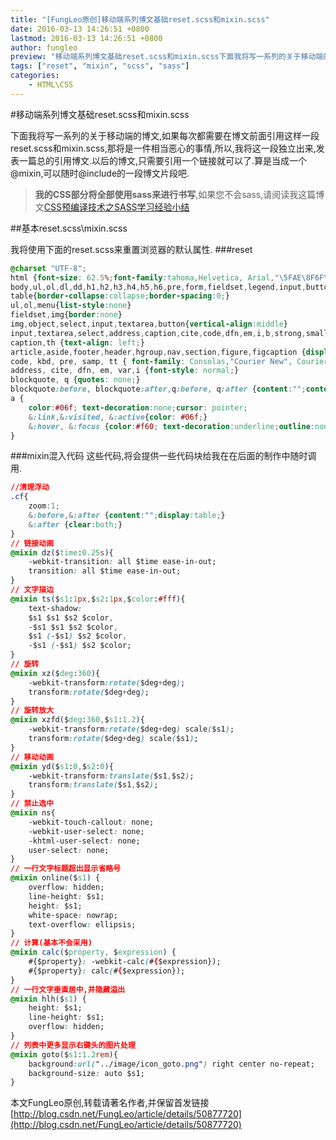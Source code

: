 ```yaml
---
title: "[FungLeo原创]移动端系列博文基础reset.scss和mixin.scss"
date: 2016-03-13 14:26:51 +0800
lastmod: 2016-03-13 14:26:51 +0800
author: fungleo
preview: "移动端系列博文基础reset.scss和mixin.scss下面我将写一系列的关于移动端的博文,如果每次都需要在博文前面引用这样一段reset.scss和mixin.scss,那将是一件相当恶心的事情,所以,我将这一段独立出来,发表一篇总的引用博文.以后的博文,只需要引用一个链接就可以了.算是当成一个@mixin,可以随时@include的一段博文片段吧.我的CSS部分将全部使用sass来进行"
tags: ["reset", "mixin", "scss", "sass"]
categories:
    - HTML\CSS
---
```


#移动端系列博文基础reset.scss和mixin.scss

下面我将写一系列的关于移动端的博文,如果每次都需要在博文前面引用这样一段reset.scss和mixin.scss,那将是一件相当恶心的事情,所以,我将这一段独立出来,发表一篇总的引用博文.以后的博文,只需要引用一个链接就可以了.算是当成一个@mixin,可以随时@include的一段博文片段吧.

>**我的CSS部分将全部使用sass来进行书写**,如果您不会sass,请阅读我这篇博文[CSS预编译技术之SASS学习经验小结](http://blog.csdn.net/fungleo/article/details/50851192)

##基本reset.scss\mixin.scss

我将使用下面的reset.scss来重置浏览器的默认属性.
###reset
```css
@charset "UTF-8";
html {font-size: 62.5%;font-family:tahoma,Helvetica, Arial,"\5FAE\8F6F\96C5\9ED1";}
body,ul,ol,dl,dd,h1,h2,h3,h4,h5,h6,pre,form,fieldset,legend,input,button,textarea,p,blockquote,table,th,td,menu{margin:0;padding:0;box-sizing:content-box;}
table{border-collapse:collapse;border-spacing:0;}
ul,ol,menu{list-style:none}
fieldset,img{border:none}
img,object,select,input,textarea,button{vertical-align:middle}
input,textarea,select,address,caption,cite,code,dfn,em,i,b,strong,small,th,var,abbr{font-size:100%;font-style:normal}
caption,th {text-align: left;}
article,aside,footer,header,hgroup,nav,section,figure,figcaption {display: block;}
code, kbd, pre, samp, tt { font-family: Consolas,"Courier New", Courier, monospace;}
address, cite, dfn, em, var,i {font-style: normal;}
blockquote, q {quotes: none;}
blockquote:before, blockquote:after,q:before, q:after {content:"";content: none;}
a { 
    color:#06f; text-decoration:none;cursor: pointer;
    &:link,&:visited, &:active{color: #06f;}
    &:hover, &:focus {color:#f60; text-decoration:underline;outline:none;}
}

```
###mixin混入代码
这些代码,将会提供一些代码块给我在在后面的制作中随时调用.
```css
//清理浮动
.cf{
	zoom:1;
	&:before,&:after {content:"";display:table;}
	&:after {clear:both;}
}
// 链接动画
@mixin dz($time:0.25s){
    -webkit-transition: all $time ease-in-out;
    transition: all $time ease-in-out;
}
// 文字描边
@mixin ts($s1:1px,$s2:1px,$color:#fff){
	text-shadow:
	$s1 $s1 $s2 $color,
	-$s1 $s1 $s2 $color,
	$s1 (-$s1) $s2 $color,
	-$s1 (-$s1) $s2 $color;
}
// 旋转
@mixin xz($deg:360){
    -webkit-transform:rotate($deg+deg);
	transform:rotate($deg+deg);
}
// 旋转放大
@mixin xzfd($deg:360,$s1:1.2){
	-webkit-transform:rotate($deg+deg) scale($s1);
	transform:rotate($deg+deg) scale($s1);
}
// 移动动画
@mixin yd($s1:0,$s2:0){
	-webkit-transform:translate($s1,$s2);
	transform:translate($s1,$s2);
} 
// 禁止选中
@mixin ns{
	-webkit-touch-callout: none;
	-webkit-user-select: none;
	-khtml-user-select: none;
	user-select: none;
}
// 一行文字标题超出显示省略号
@mixin online($s1) {
	overflow: hidden;
	line-height: $s1;
	height: $s1;
	white-space: nowrap;
	text-overflow: ellipsis;
}
// 计算(基本不会采用)
@mixin calc($property, $expression) { 
	#{$property}: -webkit-calc(#{$expression}); 
	#{$property}: calc(#{$expression}); 
}
// 一行文字垂直居中,并隐藏溢出
@mixin hlh($s1) {
	height: $s1;
	line-height: $s1;
	overflow: hidden;
}
// 列表中更多显示右键头的图片处理
@mixin goto($s1:1.2rem){
	background:url("../image/icon_goto.png") right center no-repeat;
	background-size: auto $s1;
}
```

本文FungLeo原创,转载请著名作者,并保留首发链接[http://blog.csdn.net/FungLeo/article/details/50877720](http://blog.csdn.net/FungLeo/article/details/50877720)


